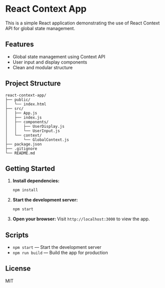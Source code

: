 # React Context App

This is a simple React application demonstrating the use of React Context API for global state management.

## Features
- Global state management using Context API
- User input and display components
- Clean and modular structure

## Project Structure
```
react-context-app/
├── public/
│   └── index.html
├── src/
│   ├── App.js
│   ├── index.js
│   ├── components/
│   │   ├── UserDisplay.js
│   │   └── UserInput.js
│   └── context/
│       └── GlobalContext.js
├── package.json
├── .gitignore
└── README.md
```

## Getting Started

1. **Install dependencies:**
   ```sh
   npm install
   ```
2. **Start the development server:**
   ```sh
   npm start
   ```
3. **Open your browser:**
   Visit `http://localhost:3000` to view the app.

## Scripts
- `npm start` — Start the development server
- `npm run build` — Build the app for production

## License
MIT